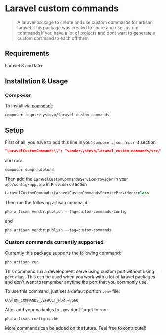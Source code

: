 # Laravel custom commands

> A laravel package to create and use custom commands for artisan laravel. This package was created to share and use custom commands if you have a lot of projects and dont want 
to generate a custom command to each off them

## Requirements

Laravel 8 and later

## Installation & Usage

### Composer

To install via [composer](http://getcomposer.org/):

```
composer require ystevo/laravel-custom-commands
```

## Setup

First of all, you have to add this line in your `composer.json` in `psr-4` section

```json
"LaravelCustomCommands\\": "vendor/ystevo/laravel-custom-commands/src/"
```

and run:

```
composer dump-autoload
```

Then add the `LaravelCustomCommandsServiceProvider` in your `app/config/app.php` in `Providers` section

```php
LaravelCustomCommands\LaravelCustomCommandsServiceProvider::class
```

Then run the following artisan command

```
php artisan vendor:publish --tag=custom-commands-config
```

and

```
php artisan vendor:publish --tag=custom-commands
```

### Custom commands currently supported

Currently this package supports the following command:

```
php artisan run
```

This command run a development serve using custom port without using `--port` alias. This can be used when you work with a lot of laravel packages and don't want to remember anytime the port 
that you commonly use.

To use this command, just set a default port on `.env` file:

```
CUSTOM_COMMANDS_DEFAULT_PORT=8660
```

After add your variables to `.env` dont forget to run:

```
php artisan config:cache
```



More commands can be added on the future. Feel free to contribute!!


